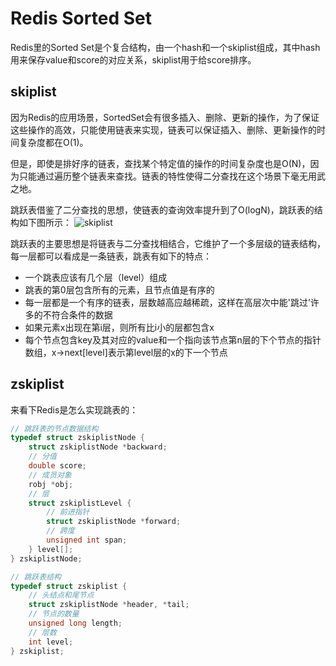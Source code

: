 # Redis Sorted Set

Redis里的Sorted Set是个复合结构，由一个hash和一个skiplist组成，其中hash用来保存value和score的对应关系，skiplist用于给score排序。

## skiplist

因为Redis的应用场景，SortedSet会有很多插入、删除、更新的操作，为了保证这些操作的高效，只能使用链表来实现，链表可以保证插入、删除、更新操作的时间复杂度都在O(1)。

但是，即使是排好序的链表，查找某个特定值的操作的时间复杂度也是O(N)，因为只能通过遍历整个链表来查找。链表的特性使得二分查找在这个场景下毫无用武之地。

跳跃表借鉴了二分查找的思想，使链表的查询效率提升到了O(logN)，跳跃表的结构如下图所示：
![skiplist](https://user-images.githubusercontent.com/16413289/70847659-bb599680-1ea1-11ea-957f-8a3777df1ce3.jpeg)

跳跃表的主要思想是将链表与二分查找相结合，它维护了一个多层级的链表结构，每一层都可以看成是一条链表，跳表有如下的特点：
- 一个跳表应该有几个层（level）组成
- 跳表的第0层包含所有的元素，且节点值是有序的
- 每一层都是一个有序的链表，层数越高应越稀疏，这样在高层次中能'跳过’许多的不符合条件的数据
- 如果元素x出现在第i层，则所有比i小的层都包含x
- 每个节点包含key及其对应的value和一个指向该节点第n层的下个节点的指针数组，x->next[level]表示第level层的x的下一个节点

## zskiplist

来看下Redis是怎么实现跳表的：

```c
// 跳跃表的节点数据结构
typedef struct zskiplistNode {
    struct zskiplistNode *backward;
    // 分值
    double score;
    // 成员对象
    robj *obj;
    // 层
    struct zskiplistLevel {
        // 前进指针
        struct zskiplistNode *forward;
        // 跨度
        unsigned int span;
    } level[];
} zskiplistNode;

// 跳跃表结构
typedef struct zskiplist {
    // 头结点和尾节点
    struct zskiplistNode *header, *tail;
    // 节点的数量
    unsigned long length;
    // 层数
    int level;
} zskiplist;

```





